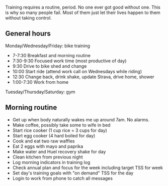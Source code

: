 Training requires a routine, period. No one ever got good without one. This is why so many people fail. Most of them just let their lives happen to them without taking control.
## General hours

Monday/Wednesday/Friday: bike training

- 7-7:30 Breakfast and morning routine
- 7:30-9:30 Focused work time (most productive of day)
- 9:30 Drive to bike shed and change
- 10:00 Start ride (attend work call on Wednesdays while riding)
- 12:30 Change back, drink shake, update Strava, drive home, shower
- 1:00-7:30 Work from home

Tuesday/Thursday/Saturday: gym
## Morning routine

- Get up when body naturally wakes me up around 7am. No alarms.
- Make coffee, possibly take some to wife in bed
- Start rice cooker (1 cup rice = 3 cups for day)
- Start egg cooker (4 hard boiled for day)
- Cook and eat two raw waffles
- Eat 2 eggs with mayo and paprika
- Make water and Huel recovery shake for day
- Clean kitchen from previous night
- Log morning indicators in training log
- Check annual plan and focus for the week including target TSS for week
- Set day's training goals with "on demand" TSS for the day
- Login to work from phone to catch all messages